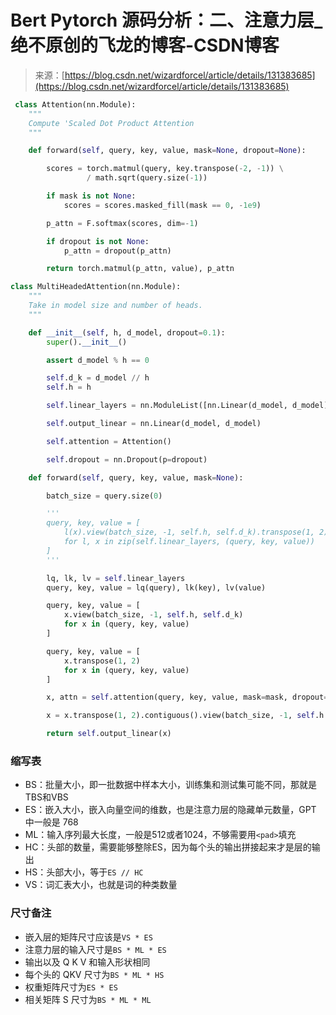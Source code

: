<!--yml
category: 未分类
date: 2023-10-10 23:20:21
-->

# Bert Pytorch 源码分析：二、注意力层_绝不原创的飞龙的博客-CSDN博客

> 来源：[https://blog.csdn.net/wizardforcel/article/details/131383685](https://blog.csdn.net/wizardforcel/article/details/131383685)

```py
 class Attention(nn.Module):
    """
    Compute 'Scaled Dot Product Attention
    """

    def forward(self, query, key, value, mask=None, dropout=None):

        scores = torch.matmul(query, key.transpose(-2, -1)) \
                 / math.sqrt(query.size(-1))

        if mask is not None:
            scores = scores.masked_fill(mask == 0, -1e9)

        p_attn = F.softmax(scores, dim=-1)

        if dropout is not None:
            p_attn = dropout(p_attn)

        return torch.matmul(p_attn, value), p_attn

class MultiHeadedAttention(nn.Module):
    """
    Take in model size and number of heads.
    """

    def __init__(self, h, d_model, dropout=0.1):
        super().__init__()

        assert d_model % h == 0

        self.d_k = d_model // h
        self.h = h

        self.linear_layers = nn.ModuleList([nn.Linear(d_model, d_model) for _ in range(3)])

        self.output_linear = nn.Linear(d_model, d_model)

        self.attention = Attention()

        self.dropout = nn.Dropout(p=dropout)

    def forward(self, query, key, value, mask=None):

        batch_size = query.size(0)

		'''
        query, key, value = [
			l(x).view(batch_size, -1, self.h, self.d_k).transpose(1, 2)
		    for l, x in zip(self.linear_layers, (query, key, value))
		]
		'''

		lq, lk, lv = self.linear_layers
		query, key, value = lq(query), lk(key), lv(value) 

		query, key, value = [
			x.view(batch_size, -1, self.h, self.d_k)
			for x in (query, key, value)
		]

		query, key, value = [
			x.transpose(1, 2)
			for x in (query, key, value)
		]

        x, attn = self.attention(query, key, value, mask=mask, dropout=self.dropout)

        x = x.transpose(1, 2).contiguous().view(batch_size, -1, self.h * self.d_k)

        return self.output_linear(x) 
```

### 缩写表

*   BS：批量大小，即一批数据中样本大小，训练集和测试集可能不同，那就是TBS和VBS
*   ES：嵌入大小，嵌入向量空间的维数，也是注意力层的隐藏单元数量，GPT 中一般是 768
*   ML：输入序列最大长度，一般是512或者1024，不够需要用`<pad>`填充
*   HC：头部的数量，需要能够整除ES，因为每个头的输出拼接起来才是层的输出
*   HS：头部大小，等于`ES // HC`
*   VS：词汇表大小，也就是词的种类数量

### 尺寸备注

*   嵌入层的矩阵尺寸应该是`VS * ES`
*   注意力层的输入尺寸是`BS * ML * ES`
*   输出以及 Q K V 和输入形状相同
*   每个头的 QKV 尺寸为`BS * ML * HS`
*   权重矩阵尺寸为`ES * ES`
*   相关矩阵 S 尺寸为`BS * ML * ML`